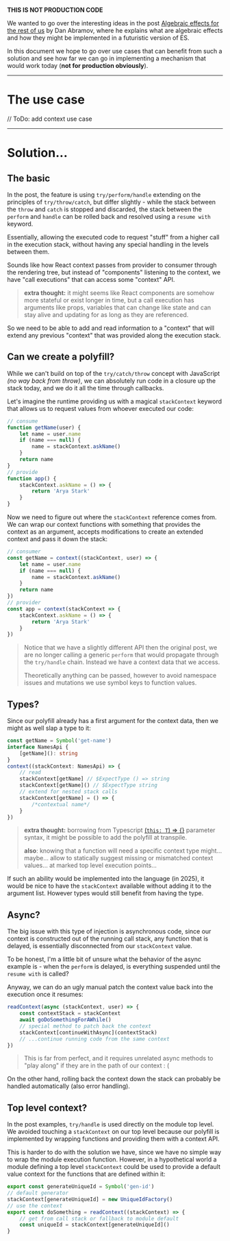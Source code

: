 **THIS IS NOT PRODUCTION CODE**

We wanted to go over the interesting ideas in the post [Algebraic effects for the rest of us](https://overreacted.io/algebraic-effects-for-the-rest-of-us/) by Dan Abramov, where he explains what are algebraic effects and how they might be implemented in a futuristic version of ES.

In this document we hope to go over use cases that can benefit from such a solution and see how far we can go in implementing a mechanism that would work today (**not for production obviously**).

---

# The use case

// ToDo: add context use case

---

# Solution...

## The basic

In the post, the feature is using `try/perform/handle` extending on the principles of `try/throw/catch`, but differ slightly - while the stack between the `throw` and `catch` is stopped and discarded, the stack between the `perform` and `handle` can be rolled back and resolved using a `resume with` keyword.

Essentially, allowing the executed code to request "stuff" from a higher call in the execution stack, without having any special handling in the levels between them.

Sounds like how React context passes from provider to consumer through the rendering tree, but instead of "components" listening to the context, we have "call executions" that can access some "context" API.

> **extra thought:** it might seems like React components are somehow more stateful or exist longer in time, but a call execution has arguments like props, variables that can change like state and can stay alive and updating for as long as they are referenced.

So we need to be able to add and read information to a "context" that will extend any previous "context" that was provided along the execution stack.

## Can we create a polyfill?

While we can't build on top of the `try/catch/throw` concept with JavaScript _(no way back from throw)_, we can absolutely run code in a closure up the stack today, and we do it all the time through callbacks.

Let's imagine the runtime providing us with a magical `stackContext` keyword that allows us to request values from whoever executed our code:

```js
// consume
function getName(user) {
    let name = user.name
    if (name === null) {
        name = stackContext.askName()
    }
    return name
}
// provide
function app() {
    stackContext.askName = () => {
        return 'Arya Stark'
    }
}
```

Now we need to figure out where the `stackContext` reference comes from. We can wrap our context functions with something that provides the context as an argument, accepts modifications to create an extended context and pass it down the stack:

```js
// consumer
const getName = context((stackContext, user) => {
    let name = user.name
    if (name === null) {
        name = stackContext.askName()
    }
    return name
})
// provider
const app = context(stackContext => {
    stackContext.askName = () => {
        return 'Arya Stark'
    }
})
```

> Notice that we have a slightly different API then the original post, we are no longer calling a generic `perform` that would propagate through the `try/handle` chain. Instead we have a context data that we access.
>
> Theoretically anything can be passed, however to avoid namespace issues and mutations we use symbol keys to function values.

## Types?

Since our polyfill already has a first argument for the context data, then we might as well slap a type to it:

```ts
const getName = Symbol('get-name')
interface NamesApi {
    [getName](): string
}
context((stackContext: NamesApi) => {
    // read
    stackContext[getName] // $ExpectType () => string
    stackContext[getName]() // $ExpectType string
    // extend for nested stack calls
    stackContext[getName] = () => {
        /*contextual name*/
    }
})
```

> **extra thought:** borrowing from Typescript [(`this: T`) => {}](https://www.typescriptlang.org/docs/handbook/functions.html#this-parameters) parameter syntax, it might be possible to add the polyfill at transpile.
>
> **also**: knowing that a function will need a specific context type might... maybe... allow to statically suggest missing or mismatched context values... at marked top level execution points...

If such an ability would be implemented into the language (in 2025), it would be nice to have the `stackContext` available without adding it to the argument list. However types would still benefit from having the type.

## Async?

The big issue with this type of injection is asynchronous code, since our context is constructed out of the running call stack, any function that is delayed, is essentially disconnected from our `stackContext` value.

To be honest, I'm a little bit of unsure what the behavior of the async example is - when the `perform` is delayed, is everything suspended until the `resume with` is called?

Anyway, we can do an ugly manual patch the context value back into the execution once it resumes:

```js
readContext(async (stackContext, user) => {
    const contextStack = stackContext
    await goDoSomethingForAWhile()
    // special method to patch back the context
    stackContext[continueWithAsync](contextStack)
    // ...continue running code from the same context
})
```

> This is far from perfect, and it requires unrelated async methods to "play along" if they are in the path of our context : (

On the other hand, rolling back the context down the stack can probably be handled automatically (also error handling).

## Top level context?

In the post examples, `try/handle` is used directly on the module top level. We avoided touching a `stackContext` on our top level because our polyfill is implemented by wrapping functions and providing them with a context API.

This is harder to do with the solution we have, since we have no simple way to wrap the module execution function. However, in a hypothetical world a module defining a top level `stackContext` could be used to provide a default value context for the functions that are defined within it:

```js
export const generateUniqueId = Symbol('gen-id')
// default generator
stackContext[generateUniqueId] = new UniqueIdFactory()
// use the context
export const doSomething = readContext((stackContext) => {
    // get from call stack or fallback to module default
    const uniqueId = stackContext[generateUniqueId]()
}
```
